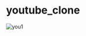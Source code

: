 # youtube_clone

![you1](https://user-images.githubusercontent.com/65748069/192319129-b7af9d11-e220-4d6e-b12c-2b8fbf355d92.png)


